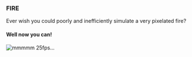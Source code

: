### FIRE

Ever wish you could poorly and inefficiently simulate a very pixelated fire?

#### Well now you can!

![mmmmm 25fps...](https://raw.githubusercontent.com/kiddico/lit/master/lit.gif "FIRE")
